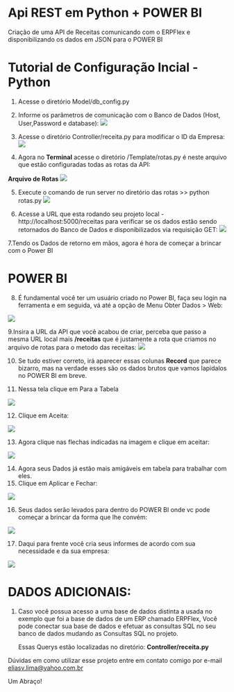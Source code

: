 # Api REST em Python + POWER BI
Criação de uma API de Receitas comunicando com o ERPFlex e disponibilizando os dados em JSON para o POWER BI

Tutorial de Configuração Incial - Python
=======================================

1. Acesse o diretório Model/db_config.py

2. Informe os parâmetros de comunicação com o Banco de Dados (Host, User,Password e database):
![](https://i.imgur.com/LoXTZyT.jpg)

3. Acesse o diretório Controller/receita.py para modificar o ID da Empresa:
![](https://i.imgur.com/igsZ46t.jpg)

4. Agora no **Terminal** acesse o diretório /Template/rotas.py é neste arquivo que estão configuradas todas as rotas da API:

**Arquivo de Rotas**
![](https://i.imgur.com/9onevNs.jpg)

5. Execute o comando de run server no diretório das rotas >> python rotas.py
![](https://i.imgur.com/MR2Bte9.jpg)

6. Acesse a URL que esta rodando seu projeto local - http://localhost:5000/receitas para verificar se os dados estão sendo retornados do Banco de Dados e disponibilizados via requisição GET:
![](https://i.imgur.com/SuU2Xr8.jpg)

7.Tendo os Dados de retorno em mãos, agora é hora de começar a brincar com o Power BI

POWER BI
========
8. É fundamental você ter um usuário criado no Power BI, faça seu login na ferramenta e em seguida, vá até a opção de Menu Obter Dados > Web:

![](https://i.imgur.com/szuVMLJ.jpg)

9.Insira a URL da API que você acabou de criar, perceba que passo a mesma URL local mais **/receitas** que é justamente a rota que criamos no arquivo de rotas para o metodo das receitas:
![](https://i.imgur.com/HwLs65u.jpg)

10. Se tudo estiver correto, irá aparecer essas colunas **Record** que parece bizarro, mas na verdade esses são os dados brutos que vamos lapidalos no POWER BI em breve.

11. Nessa tela clique em Para a Tabela

![](https://i.imgur.com/SYq3SO6.jpg)

12. Clique em Aceita:

![](https://i.imgur.com/RP5tZK8.jpg)

13. Agora clique nas flechas indicadas na imagem e clique em aceitar:

![](https://i.imgur.com/a9Wnn1L.jpg)

14. Agora seus Dados já estão mais amigáveis em tabela para trabalhar com eles.
15. Clique em Aplicar e Fechar:

![](https://i.imgur.com/NlpqQCM.jpg)

16. Seus dados serão levados para dentro do POWER BI onde vc pode começar a brincar da forma que lhe convém:

![](https://i.imgur.com/tfo3ZEs.jpg)

17. Daqui para frente você cria seus informes de acordo com sua necessidade e da sua empresa:

![](https://i.imgur.com/W8dx6ZJ.jpg)


DADOS ADICIONAIS:
=================

1. Caso você possua acesso a uma base de dados distinta a usada no exemplo que foi a base de dados de um ERP chamado ERPFlex,
   Você pode conectar sua base de dados e efetuar as consultas SQL no seu banco de dados mudando as Consultas SQL no projeto.
   
   Essas Querys estão localizadas no diretório: **Controller/receita.py**

Dúvidas em como utilizar esse projeto entre em contato comigo por e-mail
eliasv.lima@yahoo.com.br

Um Abraço!

